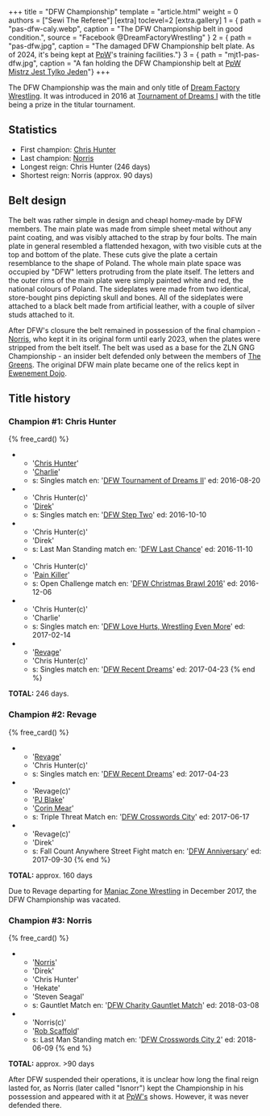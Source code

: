 +++
title = "DFW Championship"
template = "article.html"
weight = 0
authors = ["Sewi The Referee"]
[extra]
toclevel=2
[extra.gallery]
1 = { path = "pas-dfw-caly.webp", caption = "The DFW Championship belt in good condition.", source = "Facebook @DreamFactoryWrestling" }
2 = { path = "pas-dfw.jpg", caption = "The damaged DFW Championship belt plate. As of 2024, it's being kept at [PpW](@/o/ppw.md)'s training facilities."}
3 = { path = "mjt1-pas-dfw.jpg", caption = "A fan holding the DFW Championship belt at [PpW Mistrz Jest Tylko Jeden](@/e/ppw/2022-03-12-ppw-mistrz-jest-tylko-jeden.md)"}
+++

The DFW Championship was the main and only title of [Dream Factory Wrestling](@/o/dfw.md). It was introduced in 2016 at [Tournament of Dreams I](@/e/dfw/2016-06-11-dfw-tournament-of-dreams-1.md) with the title being a prize in the titular tournament.

## Statistics
* First champion: [Chris Hunter](@/w/chris-hunter.md)
* Last champion: [Norris](@/w/isnorr.md)
* Longest reign: Chris Hunter (246 days)
* Shortest reign: Norris (approx. 90 days)

## Belt design

The belt was rather simple in design and cheapl homey-made by DFW members. The main plate was made from simple sheet metal without any paint coating, and was visibly attached to the strap by four bolts. 
The main plate in general resembled a flattended hexagon, with two visible cuts at the top and bottom of the plate. These cuts give the plate a certain resemblance to the shape of Poland. The whole main plate space was occupied by "DFW" letters protruding from the plate itself. The letters and the outer rims of the main plate were simply painted white and red, the national colours of Poland.
The sideplates were made from two identical, store-bought pins depicting skull and bones.
All of the sideplates were attached to a black belt made from artificial leather, with a couple of silver studs attached to it. 

After DFW's closure the belt remained in possession of the final champion - [Norris](@/w/isnorr.md), who kept it in its original form until early 2023, when the plates were stripped from the belt itself. The belt was used as a base for the ZLN GNG Championship - an insider belt defended only between the members of [The Greens](@/a/the-greens.md). The original DFW main plate became one of the relics kept in [Ewenement Dojo](@/o/ewenement-dojo.md).

## Title history

### Champion #1: Chris Hunter

{% free_card() %}
- - '[Chris Hunter](@/w/chris-hunter.md)'
  - '[Charlie](@/w/madman-charlie.md)'
  - s: Singles match
    en: '[DFW Tournament of Dreams II](@/e/dfw/2016-08-20-dfw-tournament-of-dreams-2.md)'
    ed: 2016-08-20
- - 'Chris Hunter(c)'
  - '[Direk](@/w/direk.md)'
  - s: Singles match
    en: '[DFW Step Two](@/e/dfw/2016-10-10-dfw-step-two.md)'
    ed: 2016-10-10
- - 'Chris Hunter(c)'
  - 'Direk'
  - s: Last Man Standing match
    en: '[DFW Last Chance](@/e/dfw/2016-11-10-dfw-last-chance.md)'
    ed: 2016-11-10
- - 'Chris Hunter(c)'
  - '[Pain Killer](@/w/pain-killer.md)'
  - s: Open Challenge match
    en: '[DFW Christmas Brawl 2016](@/e/dfw/2016-12-06-dfw-christmas-brawl.md)'
    ed: 2016-12-06
- - 'Chris Hunter(c)'
  - 'Charlie'
  - s: Singles match
    en: '[DFW Love Hurts, Wrestling Even More](@/e/dfw/2017-02-14-dfw-love-hurts-wrestling-even-more.md)'
    ed: 2017-02-14
- - '[Revage](@/w/rafael-kid.md)'
  - 'Chris Hunter(c)'
  - s: Singles match
    en: '[DFW Recent Dreams](@/e/dfw/2017-04-23-dfw-recent-dreams.md)'
    ed: 2017-04-23
{% end %}
  
**TOTAL:** 246 days.

### Champion #2: Revage

{% free_card() %}
- - '[Revage](@/w/rafael-kid.md)'
  - 'Chris Hunter(c)'
  - s: Singles match
    en: '[DFW Recent Dreams](@/e/dfw/2017-04-23-dfw-recent-dreams.md)'
    ed: 2017-04-23
- - 'Revage(c)'
  - '[PJ Blake](@/w/pj-blake.md)'
  - '[Corin Mear](@/w/corin-mear.md)'
  - s: Triple Threat Match
    en: '[DFW Crosswords City](@/e/dfw/2017-06-17-dfw-crosswords-city.md)'
    ed: 2017-06-17
- - 'Revage(c)'
  - 'Direk'
  - s: Fall Count Anywhere Street Fight match
    en: '[DFW Anniversary](@/e/dfw/2017-09-30-dfw-anniversary.md)'
    ed: 2017-09-30
{% end %}

**TOTAL:** approx. 160 days

Due to Revage departing for [Maniac Zone Wrestling](@/o/mzw.md) in December 2017, the DFW Championship was vacated.

### Champion #3: Norris

{% free_card() %}
- - '[Norris](@/w/isnorr.md)'
  - 'Direk'
  - 'Chris Hunter'
  - 'Hekate'
  - 'Steven Seagal'
  - s: Gauntlet Match
    en: '[DFW Charity Gauntlet Match](@/e/dfw/2018-03-08-dfw-charity-gauntlet-match.md)'
    ed: 2018-03-08
- - 'Norris(c)'
  - '[Rob Scaffold](@/w/rob-scaffold.md)'
  - s: Last Man Standing match
    en: '[DFW Crosswords City 2](@/e/dfw/2018-06-09-dfw-crosswords-city-2.md)'
    ed: 2018-06-09
  {% end %}

**TOTAL:** approx. >90 days

After DFW suspended their operations, it is unclear how long the final reign lasted for, as Norris (later called "Isnorr") kept the Championship in his possession and appeared with it at [PpW's](@/o/ppw.md) shows. However, it was never defended there.
